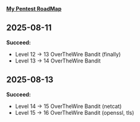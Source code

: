 [**My Pentest RoadMap**](https://github.com/users/maxim290905/projects/1/views/1)

## 2025-08-11

**Succeed:**
- Level 12 -> 13 OverTheWire Bandit (finally)
- Level 13 -> 14 OverTheWire Bandit

## 2025-08-13

**Succeed:**
- Level 14 -> 15 OverTheWire Bandit (netcat)
- Level 15 -> 16 OverTheWire Bandit (openssl, tls)

